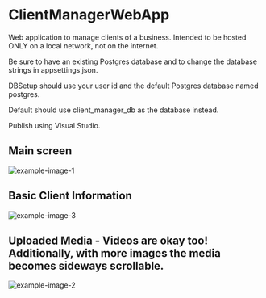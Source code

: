 # ClientManagerWebApp
Web application to manage clients of a business. Intended to be hosted ONLY on a local network, not on the internet.

Be sure to have an existing Postgres database and to change the database strings in appsettings.json.

DBSetup should use your user id and the default Postgres database named postgres.

Default should use client_manager_db as the database instead.

Publish using Visual Studio.

## Main screen
![example-image-1](https://github.com/BVswe/ClientManagerWebApp/assets/125114910/b9c89f3d-1665-4736-97de-2ba7833bf678)

## Basic Client Information
![example-image-3](https://github.com/BVswe/ClientManagerWebApp/assets/125114910/21475628-20f4-40ab-9385-607835987082)

## Uploaded Media - Videos are okay too! Additionally, with more images the media becomes sideways scrollable.
![example-image-2](https://github.com/BVswe/ClientManagerWebApp/assets/125114910/18e524cd-f9ba-4f89-b239-ee6199123ea9)

